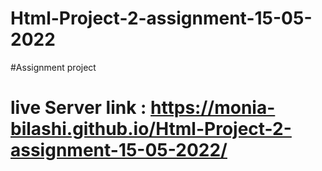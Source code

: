 # Html-Project-2-assignment-15-05-2022
#Assignment project
# live Server link : https://monia-bilashi.github.io/Html-Project-2-assignment-15-05-2022/
